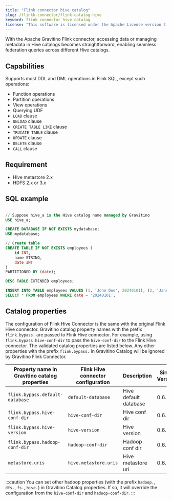 ```yaml
---
title: "Flink connector hive catalog"
slug: /flinkk-connector/flink-catalog-hive
keyword: flink connector hive catalog
license: "This software is licensed under the Apache License version 2."
---
```


With the Apache Gravitino Flink connector, accessing data or managing metadata in Hive catalogs becomes straightforward, enabling seamless federation queries across different Hive catalogs.

## Capabilities

Supports most DDL and DML operations in Flink SQL, except such operations:

- Function operations 
- Partition operations
- View operations
- Querying UDF
- `LOAD` clause
- `UNLOAD` clause
- `CREATE TABLE LIKE` clause
- `TRUCATE TABLE` clause
- `UPDATE` clause
- `DELETE` clause
- `CALL` clause

## Requirement

* Hive metastore 2.x
* HDFS 2.x or 3.x

## SQL example


```sql

// Suppose hive_a is the Hive catalog name managed by Gravitino
USE hive_a;

CREATE DATABASE IF NOT EXISTS mydatabase;
USE mydatabase;

// Create table
CREATE TABLE IF NOT EXISTS employees (
    id INT,
    name STRING,
    date INT
)
PARTITIONED BY (date);

DESC TABLE EXTENDED employees;

INSERT INTO TABLE employees VALUES (1, 'John Doe', 20240101), (2, 'Jane Smith', 20240101);
SELECT * FROM employees WHERE date = '20240101';
```

## Catalog properties

The configuration of Flink Hive Connector is the same with the original Flink Hive connector.
Gravitino catalog property names with the prefix `flink.bypass.` are passed to Flink Hive connector. For example, using `flink.bypass.hive-conf-dir` to pass the `hive-conf-dir` to the Flink Hive connector.
The validated catalog properties are listed below. Any other properties with the prefix `flink.bypass.` in Gravitino Catalog will be ignored by Gravitino Flink Connector.

| Property name in Gravitino catalog properties | Flink Hive connector configuration | Description           | Since Version |
|-----------------------------------------------|------------------------------------|-----------------------|---------------|
| `flink.bypass.default-database`               | `default-database`                 | Hive default database | 0.6.0         |
| `flink.bypass.hive-conf-dir`                  | `hive-conf-dir`                    | Hive conf dir         | 0.6.0         |
| `flink.bypass.hive-version`                   | `hive-version`                     | Hive version          | 0.6.0         |
| `flink.bypass.hadoop-conf-dir`                | `hadoop-conf-dir`                  | Hadoop conf dir       | 0.6.0         |
| `metastore.uris`                              | `hive.metastore.uris`              | Hive metastore uri    | 0.6.0         |

:::caution
You can set other hadoop properties (with the prefix `hadoop.`, `dfs.`, `fs.`, `hive.`) in Gravitino Catalog properties. If so, it will override
the configuration from the `hive-conf-dir` and `hadoop-conf-dir`.
:::